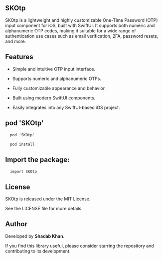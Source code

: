 ## **SKOtp**

SKOtp is a lightweight and highly customizable One-Time Password (OTP) input component for iOS, built with SwiftUI. It supports both numeric and alphanumeric OTP codes, making it suitable for a wide range of authentication use cases such as email verification, 2FA, password resets, and more.

## **Features**

- Simple and intuitive OTP input interface.

- Supports numeric and alphanumeric OTPs.

- Fully customizable appearance and behavior.

- Built using modern SwiftUI components.

- Easily integrates into any SwiftUI-based iOS project.

## **pod 'SKOtp'**

<pre> <code> pod 'SKOtp' </code> </pre>

 <pre> <code> pod install </code> </pre>

## Import the package:

<pre> <code> import SKOtp </code> </pre>

## License

SKOtp is released under the MIT License.

See the LICENSE file for more details.

## **Author**

Developed by **Shadab Khan**.

If you find this library useful, please consider starring the repository and contributing to its development.
